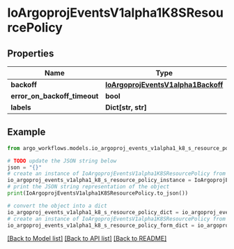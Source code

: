 # IoArgoprojEventsV1alpha1K8SResourcePolicy


## Properties

Name | Type | Description | Notes
------------ | ------------- | ------------- | -------------
**backoff** | [**IoArgoprojEventsV1alpha1Backoff**](IoArgoprojEventsV1alpha1Backoff.md) |  | [optional] 
**error_on_backoff_timeout** | **bool** |  | [optional] 
**labels** | **Dict[str, str]** |  | [optional] 

## Example

```python
from argo_workflows.models.io_argoproj_events_v1alpha1_k8_s_resource_policy import IoArgoprojEventsV1alpha1K8SResourcePolicy

# TODO update the JSON string below
json = "{}"
# create an instance of IoArgoprojEventsV1alpha1K8SResourcePolicy from a JSON string
io_argoproj_events_v1alpha1_k8_s_resource_policy_instance = IoArgoprojEventsV1alpha1K8SResourcePolicy.from_json(json)
# print the JSON string representation of the object
print(IoArgoprojEventsV1alpha1K8SResourcePolicy.to_json())

# convert the object into a dict
io_argoproj_events_v1alpha1_k8_s_resource_policy_dict = io_argoproj_events_v1alpha1_k8_s_resource_policy_instance.to_dict()
# create an instance of IoArgoprojEventsV1alpha1K8SResourcePolicy from a dict
io_argoproj_events_v1alpha1_k8_s_resource_policy_form_dict = io_argoproj_events_v1alpha1_k8_s_resource_policy.from_dict(io_argoproj_events_v1alpha1_k8_s_resource_policy_dict)
```
[[Back to Model list]](../README.md#documentation-for-models) [[Back to API list]](../README.md#documentation-for-api-endpoints) [[Back to README]](../README.md)


